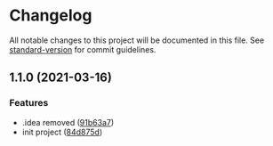 # Changelog

All notable changes to this project will be documented in this file. See [standard-version](https://github.com/conventional-changelog/standard-version) for commit guidelines.

## 1.1.0 (2021-03-16)


### Features

* .idea removed ([91b63a7](https://github.com/andradeB/marvel-client/commit/91b63a7e94ea680d05f2d16aaaf749acfd485045))
* init project ([84d875d](https://github.com/andradeB/marvel-client/commit/84d875d272ac0f30a9744f71f3e337f4d1c5f223))
